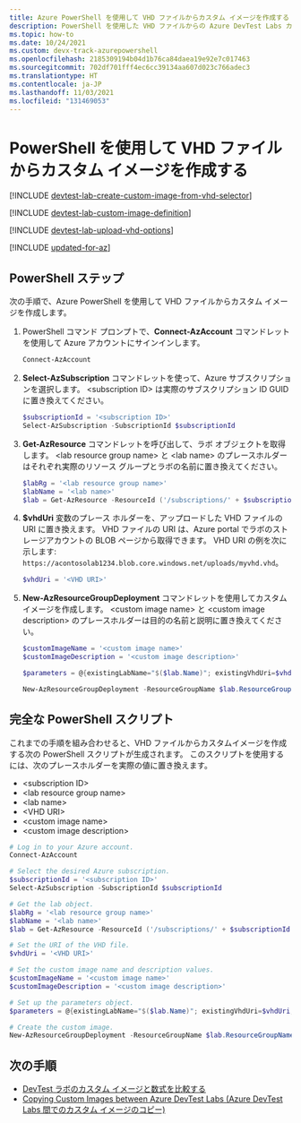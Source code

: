 ```yaml
---
title: Azure PowerShell を使用して VHD ファイルからカスタム イメージを作成する
description: PowerShell を使用した VHD ファイルからの Azure DevTest Labs カスタム イメージの作成を自動化します。
ms.topic: how-to
ms.date: 10/24/2021
ms.custom: devx-track-azurepowershell
ms.openlocfilehash: 2185309194b04d1b76ca84daea19e92e7c017463
ms.sourcegitcommit: 702df701fff4ec6cc39134aa607d023c766adec3
ms.translationtype: HT
ms.contentlocale: ja-JP
ms.lasthandoff: 11/03/2021
ms.locfileid: "131469053"
---
```

# <a name="create-a-custom-image-from-a-vhd-file-with-powershell"></a>PowerShell を使用して VHD ファイルからカスタム イメージを作成する

[!INCLUDE [devtest-lab-create-custom-image-from-vhd-selector](../../includes/devtest-lab-create-custom-image-from-vhd-selector.md)]

[!INCLUDE [devtest-lab-custom-image-definition](../../includes/devtest-lab-custom-image-definition.md)]

[!INCLUDE [devtest-lab-upload-vhd-options](../../includes/devtest-lab-upload-vhd-options.md)]

[!INCLUDE [updated-for-az](../../includes/updated-for-az.md)]

## <a name="powershell-steps"></a>PowerShell ステップ

次の手順で、Azure PowerShell を使用して VHD ファイルからカスタム イメージを作成します。

1. PowerShell コマンド プロンプトで、**Connect-AzAccount** コマンドレットを使用して Azure アカウントにサインインします。

   ```powershell
   Connect-AzAccount
   ```

1. **Select-AzSubscription** コマンドレットを使って、Azure サブスクリプションを選択します。 \<subscription ID> は実際のサブスクリプション ID GUID に置き換えてください。

   ```powershell
   $subscriptionId = '<subscription ID>'
   Select-AzSubscription -SubscriptionId $subscriptionId
   ```

1. **Get-AzResource** コマンドレットを呼び出して、ラボ オブジェクトを取得します。 \<lab resource group name> と \<lab name> のプレースホルダーはそれぞれ実際のリソース グループとラボの名前に置き換えてください。

   ```powershell
   $labRg = '<lab resource group name>'
   $labName = '<lab name>'
   $lab = Get-AzResource -ResourceId ('/subscriptions/' + $subscriptionId + '/resourceGroups/' + $labRg + '/providers/Microsoft.DevTestLab/labs/' + $labName)
   ```

1. **$vhdUri** 変数のプレース ホルダーを、アップロードした VHD ファイルの URI に置き換えます。 VHD ファイルの URI は、Azure portal でラボのストレージアカウントの BLOB ページから取得できます。 VHD URI の例を次に示します: `https://acontosolab1234.blob.core.windows.net/uploads/myvhd.vhd`。

   ```powershell
   $vhdUri = '<VHD URI>'
   ```

1. **New-AzResourceGroupDeployment** コマンドレットを使用してカスタム イメージを作成します。 \<custom image name> と \<custom image description> のプレースホルダーは目的の名前と説明に置き換えてください。

   ```powershell
   $customImageName = '<custom image name>'
   $customImageDescription = '<custom image description>'

   $parameters = @{existingLabName="$($lab.Name)"; existingVhdUri=$vhdUri; imageOsType='windows'; isVhdSysPrepped=$false; imageName=$customImageName; imageDescription=$customImageDescription}

   New-AzResourceGroupDeployment -ResourceGroupName $lab.ResourceGroupName -Name CreateCustomImage -TemplateUri 'https://raw.githubusercontent.com/Azure/azure-devtestlab/master/samples/DevTestLabs/QuickStartTemplates/201-dtl-create-customimage-from-vhd/azuredeploy.json' -TemplateParameterObject $parameters
   ```

## <a name="complete-powershell-script"></a>完全な PowerShell スクリプト

これまでの手順を組み合わせると、VHD ファイルからカスタムイメージを作成する次の PowerShell スクリプトが生成されます。 このスクリプトを使用するには、次のプレースホルダーを実際の値に置き換えます。

- \<subscription ID>
- \<lab resource group name>
- \<lab name>
- \<VHD URI>
- \<custom image name>
- \<custom image description>

```powershell
# Log in to your Azure account.
Connect-AzAccount

# Select the desired Azure subscription.
$subscriptionId = '<subscription ID>'
Select-AzSubscription -SubscriptionId $subscriptionId

# Get the lab object.
$labRg = '<lab resource group name>'
$labName = '<lab name>'
$lab = Get-AzResource -ResourceId ('/subscriptions/' + $subscriptionId + '/resourceGroups/' + $labRg + '/providers/Microsoft.DevTestLab/labs/' + $labName)

# Set the URI of the VHD file.
$vhdUri = '<VHD URI>'

# Set the custom image name and description values.
$customImageName = '<custom image name>'
$customImageDescription = '<custom image description>'

# Set up the parameters object.
$parameters = @{existingLabName="$($lab.Name)"; existingVhdUri=$vhdUri; imageOsType='windows'; isVhdSysPrepped=$false; imageName=$customImageName; imageDescription=$customImageDescription}

# Create the custom image.
New-AzResourceGroupDeployment -ResourceGroupName $lab.ResourceGroupName -Name CreateCustomImage -TemplateUri 'https://raw.githubusercontent.com/Azure/azure-devtestlab/master/samples/DevTestLabs/QuickStartTemplates/201-dtl-create-customimage-from-vhd/azuredeploy.json' -TemplateParameterObject $parameters
```

## <a name="next-steps"></a>次の手順

- [DevTest ラボのカスタム イメージと数式を比較する](devtest-lab-comparing-vm-base-image-types.md)
- [Copying Custom Images between Azure DevTest Labs (Azure DevTest Labs 間でのカスタム イメージのコピー)](https://www.visualstudiogeeks.com/blog/DevOps/How-To-Move-CustomImages-VHD-Between-AzureDevTestLabs#copying-custom-images-between-azure-devtest-labs)
